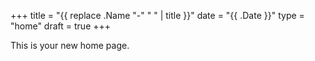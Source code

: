 +++
title = "{{ replace .Name "-" " " | title }}"
date = "{{ .Date }}"
type = "home"
draft = true
+++

This is your new home page.
